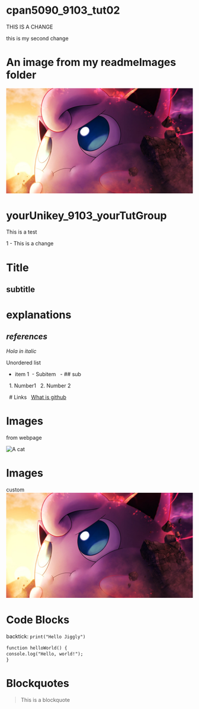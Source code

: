 # cpan5090_9103_tut02

THIS IS A CHANGE

this is my second change

# An image from my readmeImages folder
![jiggly](readmeImages/jiggly.jpg)

# yourUnikey_9103_yourTutGroup
This is a test

1 - This is a change

# Title
## subtitle
# **explanations**
## *references*
*Hola in italic*

Unordered list
- item 1
 - Subitem
  - ## sub

  1. Number1
  2. Number 2

  # Links
  [What is github](https://www.youtube.com/watch?v=pBy1zgt0XPc)

# Images
from webpage

![A cat](https://placekitten.com/200/300)

# Images
custom
![Jiggly](readmeImages/jiggly.jpg)

# Code Blocks
backtick:
`print("Hello Jiggly")`

```
function helloWorld() {
console.log("Hello, world!");
}
```
# Blockquotes
> This is a blockquote